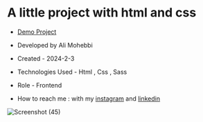 # A little project with html and css

- [Demo Project](https://ali-mohebbi-developer.github.io/battery/)

- Developed by Ali Mohebbi

- Created - 2024-2-3

- Technologies Used - Html , Css , Sass

- Role - Frontend

- How to reach me : with my [instagram](https://www.instagram.com/Ali_Mohebbi_Developer) and [linkedin](https://www.linkedin.com/in/ali-mohebbi-7165b7265/)

![Screenshot (45)](https://github.com/Ali-Mohebbi-Developer/battery/assets/126477170/83d3cced-fc49-491a-9029-a98f01af35b1)

